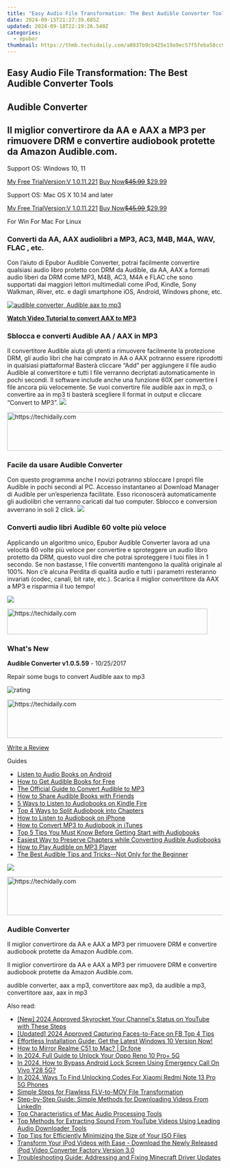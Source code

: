 ```yaml
---
title: "Easy Audio File Transformation: The Best Audible Converter Tools"
date: 2024-09-15T21:27:39.685Z
updated: 2024-09-18T22:19:26.540Z
categories:
  - epubor
thumbnail: https://thmb.techidaily.com/a8037b9cb425e19a9ec57f5feba58cc91bfb4e98ab568e20793fc881abc0b40e.jpg
---
```


## Easy Audio File Transformation: The Best Audible Converter Tools

## Audible Converter

## Il miglior convertirore da AA e AAX a MP3 per rimuovere DRM e convertire audiobook protette da Amazon Audible.com.

Support OS: Windows 10, 11

[My Free TrialVersion:V 1.0.11.221](https://tools.techidaily.com/epubor/audible-converter/) [Buy Now~~$45.99~~ $29.99](https://tools.techidaily.com/epubor/audible-converter/)

Support OS: Mac OS X 10.14 and later

[My Free TrialVersion:V 1.0.11.221](https://tools.techidaily.com/epubor/audible-converter/) [Buy Now~~$45.99~~ $29.99](https://tools.techidaily.com/epubor/audible-converter/)

For Win For Mac For Linux 

### Converti da AA, AAX audiolibri a MP3, AC3, M4B, M4A, WAV, FLAC , etc.

Con l’aiuto di Epubor Audible Converter, potrai facilmente convertire qualsiasi audio libro protetto con DRM da Audible, da AA, AAX a formati audio liberi da DRM come MP3, M4B, AC3, M4A e FLAC che sono supportati dai maggiori lettori multimediali come iPod, Kindle, Sony Walkman, iRiver, etc. e dagli smartphone iOS, Android, Windows phone, etc.

[![](http://www.epubor.com/images/audible.htmlscreen1.png "audible converter, Audible aax to mp3")](https://www.youtube.com/watch?v=umikjQG3TS8)

[**Watch Video Tutorial to convert AAX to MP3**](https://www.youtube.com/watch?v=umikjQG3TS8)

###  Sblocca e converti Audible AA / AAX in MP3

Il convertitore Audible aiuta gli utenti a rimuovere facilmente la protezione DRM, gli audio libri che hai comprato in AA o AAX potranno essere riprodotti in qualsiasi piattaforma! Basterà cliccare “Add” per aggiungere il file audio Audible al convertitore e tutti I file verranno decriptati automaticamente in pochi secondi. Il software include anche una funzione 60X per convertire I file ancora più velocemente. Se vuoi convertire file audible aax in mp3, o convertire aa in mp3 ti basterà scegliere Il format in output e cliccare “Convert to MP3”. ![](http://www.epubor.com/images/audible-to-mp3.png) 

<!-- affiliate ads begin -->
<a href="https://appsumo.8odi.net/c/5597632/2049391/7443" target="_top" id="2049391">
  <img src="//a.impactradius-go.com/display-ad/7443-2049391" border="0" alt="https://techidaily.com" width="728" height="90"/>
</a>
<img height="0" width="0" src="https://appsumo.8odi.net/i/5597632/2049391/7443" style="position:absolute;visibility:hidden;" border="0" />
<!-- affiliate ads end -->

### Facile da usare Audible Converter

Con questo programma anche I novizi potranno sbloccare I propri file Audible in pochi secondi al PC. Accesso instantaneo al Download Manager di Audible per un’esperienza facilitate. Esso riconoscerà automaticamente gli audiolibri che verranno caricati dal tuo computer. Sblocco e conversion avverrano in soli 2 click. ![](http://www.epubor.com/images/kindle-drm-feature3.png) 

### Converti audio libri Audible 60 volte più veloce

Applicando un algoritmo unico, Epubor Audible Converter lavora ad una velocità 60 volte più veloce per convertire e sproteggere un audio libro protetto da DRM, questo vuol dire che potrai sproteggere I tuoi files in 1 secondo. Se non bastasse, I file convertiti mantengono la qualità originale al 100%. Non c’è alcuna Perdita di qualità audio e tutti i parametri resteranno invariati (codec, canali, bit rate, etc.). Scarica il miglior convertitore da AAX a MP3 e risparmia il tuo tempo!

![](http://www.epubor.com/images/fast-conversion.png)

<!-- affiliate ads begin -->
<a href="https://25home.pxf.io/c/5597632/2148648/16836" target="_top" id="2148648">
  <img src="//a.impactradius-go.com/display-ad/16836-2148648" border="0" alt="https://techidaily.com" width="468" height="60"/>
</a>
<img height="0" width="0" src="https://25home.pxf.io/i/5597632/2148648/16836" style="position:absolute;visibility:hidden;" border="0" />
<!-- affiliate ads end -->

### What's New

**Audible Converter v1.0.5.59** \- 10/25/2017

Repair some bugs to convert Audible aax to mp3

![rating](http://www.epubor.com/images/star.png)

<!-- affiliate ads begin -->
<a href="https://laganoo.pxf.io/c/5597632/1484939/16446" target="_top" id="1484939">
  <img src="//a.impactradius-go.com/display-ad/16446-1484939" border="0" alt="https://techidaily.com" width="728" height="90"/>
</a>
<img height="0" width="0" src="https://laganoo.pxf.io/i/5597632/1484939/16446" style="position:absolute;visibility:hidden;" border="0" />
<!-- affiliate ads end -->

[Write a Review](https://tools.techidaily.com/epubor/audible-converter/)

Guides 

* [Listen to Audio Books on Android](https://tools.techidaily.com/epubor/products/)
* [How to Get Audible Books for Free](https://tools.techidaily.com/epubor/products/)
* [The Official Guide to Convert Audible to MP3](https://tools.techidaily.com/epubor/products/)
* [How to Share Audible Books with Friends](https://tools.techidaily.com/epubor/products/)
* [5 Ways to Listen to Audiobooks on Kindle Fire](https://tools.techidaily.com/epubor/products/)
* [Top 4 Ways to Split Audiobook into Chapters](https://tools.techidaily.com/epubor/products/)
* [How to Listen to Audiobook on iPhone](https://tools.techidaily.com/epubor/products/)
* [How to Convert MP3 to Audiobook in iTunes](https://tools.techidaily.com/epubor/products/)
* [Top 5 Tips You Must Know Before Getting Start with Audiobooks](https://tools.techidaily.com/epubor/products/)
* [Easiest Way to Preserve Chapters while Converting Audible Audiobooks](https://tools.techidaily.com/epubor/products/)
* [How to Play Audible on MP3 Player](https://tools.techidaily.com/epubor/products/)
* [The Best Audible Tips and Tricks--Not Only for the Beginner](https://tools.techidaily.com/epubor/products/)

![](http://www.epubor.com/images/product-guide2.jpg) 

<!-- affiliate ads begin -->
<a href="https://appsumo.8odi.net/c/5597632/2094415/7443" target="_top" id="2094415">
  <img src="//a.impactradius-go.com/display-ad/7443-2094415" border="0" alt="https://techidaily.com" width="728" height="90"/>
</a>
<img height="0" width="0" src="https://appsumo.8odi.net/i/5597632/2094415/7443" style="position:absolute;visibility:hidden;" border="0" />
<!-- affiliate ads end -->

### Audible Converter

Il miglior convertirore da AA e AAX a MP3 per rimuovere DRM e convertire audiobook protette da Amazon Audible.com.

Il miglior convertirore da AA e AAX a MP3 per rimuovere DRM e convertire audiobook protette da Amazon Audible.com.

audible converter, aax a mp3, convertitore aax mp3, da audible a mp3, convertitore aax, aax in mp3

<ins class="adsbygoogle"
     style="display:block"
     data-ad-format="autorelaxed"
     data-ad-client="ca-pub-7571918770474297"
     data-ad-slot="1223367746"></ins>

<ins class="adsbygoogle"
     style="display:block"
     data-ad-client="ca-pub-7571918770474297"
     data-ad-slot="8358498916"
     data-ad-format="auto"
     data-full-width-responsive="true"></ins>

<span class="atpl-alsoreadstyle">Also read:</span>
<div><ul>
<li><a href="https://youtube-web.techidaily.com/024-approved-skyrocket-your-channels-status-on-youtube-with-these-steps/"><u>[New] 2024 Approved Skyrocket Your Channel's Status on YouTube with These Steps</u></a></li>
<li><a href="https://facebook-video-recording.techidaily.com/updated-2024-approved-capturing-faces-to-face-on-fb-top-4-tips/"><u>[Updated] 2024 Approved Capturing Faces-to-Face on FB Top 4 Tips</u></a></li>
<li><a href="https://tech-recovery.techidaily.com/1723808281806-effortless-installation-guide-get-the-latest-windows-10-version-now/"><u>Effortless Installation Guide: Get the Latest Windows 10 Version Now!</u></a></li>
<li><a href="https://screen-mirror.techidaily.com/how-to-mirror-realme-c51-to-mac-drfone-by-drfone-android/"><u>How to Mirror Realme C51 to Mac? | Dr.fone</u></a></li>
<li><a href="https://easy-unlock-android.techidaily.com/in-2024-full-guide-to-unlock-your-oppo-reno-10-proplus-5g-by-drfone-android/"><u>In 2024, Full Guide to Unlock Your Oppo Reno 10 Pro+ 5G</u></a></li>
<li><a href="https://unlock-android.techidaily.com/in-2024-how-to-bypass-android-lock-screen-using-emergency-call-on-vivo-y28-5g-by-drfone-android/"><u>In 2024, How to Bypass Android Lock Screen Using Emergency Call On Vivo Y28 5G?</u></a></li>
<li><a href="https://sim-unlock.techidaily.com/in-2024-ways-to-find-unlocking-codes-for-xiaomi-redmi-note-13-pro-5g-phones-by-drfone-android/"><u>In 2024, Ways To Find Unlocking Codes For Xiaomi Redmi Note 13 Pro 5G Phones</u></a></li>
<li><a href="https://discover-able.techidaily.com/simple-steps-for-flawless-flv-to-mov-file-transformation/"><u>Simple Steps for Flawless FLV-to-MOV File Transformation</u></a></li>
<li><a href="https://discover-able.techidaily.com/step-by-step-guide-simple-methods-for-downloading-videos-from-linkedin/"><u>Step-by-Step Guide: Simple Methods for Downloading Videos From LinkedIn</u></a></li>
<li><a href="https://sound-tweaking.techidaily.com/top-characteristics-of-mac-audio-processing-tools/"><u>Top Characteristics of Mac Audio Processing Tools</u></a></li>
<li><a href="https://discover-able.techidaily.com/top-methods-for-extracting-sound-from-youtube-videos-using-leading-audio-downloader-tools/"><u>Top Methods for Extracting Sound From YouTube Videos Using Leading Audio Downloader Tools</u></a></li>
<li><a href="https://discover-able.techidaily.com/top-tips-for-efficiently-minimizing-the-size-of-your-iso-files/"><u>Top Tips for Efficiently Minimizing the Size of Your ISO Files</u></a></li>
<li><a href="https://discover-able.techidaily.com/transform-your-ipod-videos-with-ease-download-the-newly-released-ipod-video-converter-factory-version-30/"><u>Transform Your iPod Videos with Ease - Download the Newly Released iPod Video Converter Factory Version 3.0</u></a></li>
<li><a href="https://win-answers.techidaily.com/troubleshooting-guide-addressing-and-fixing-minecraft-driver-updates/"><u>Troubleshooting Guide: Addressing and Fixing Minecraft Driver Updates</u></a></li>
</ul></div>

